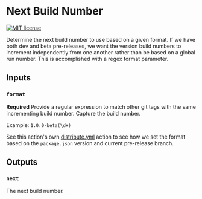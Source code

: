 # Next Build Number

[![MIT license](https://img.shields.io/badge/License-MIT-blue.svg)](https://lbesson.mit-license.org/)

Determine the next build number to use based on a given format. If we have both dev and beta pre-releases, we want the version build numbers to increment independently from one another rather than be based on a global run number. This is accomplished with a regex format parameter.

## Inputs

### `format`

**Required**
Provide a regular expression to match other git tags with the same incrementing build number. Capture the build number.

Example: `1.0.0-beta(\d+)`

See this action's own [distribute.yml](./.github/workflows/distribute.yml) action to see how we set the format based on the `package.json` version and current pre-release branch.

## Outputs

### `next`

The next build number.